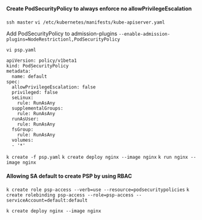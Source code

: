 #### Create PodSecurityPolicy to always enforce no allowPrivilegeEscalation

`ssh master`
`vi /etc/kubernetes/manifests/kube-apiserver.yaml`

Add PodSecurityPolicy to admission-plugins
`--enable-admission-plugins=NodeRestrictionl,PodSecurityPolicy`

`vi psp.yaml`

```
apiVersion: policy/v1beta1
kind: PodSecurityPolicy
metadata:`
  name: default
spec:
  allowPrivilegeEscalation: false
  privileged: false
  seLinux:
    rule: RunAsAny
  supplementalGroups:
    rule: RunAsAny
  runAsUser:
    rule: RunAsAny
  fsGroup:
    rule: RunAsAny
  volumes:
  - '*'
```

`k create -f psp.yaml`
`k create deploy nginx --image nginx` <!-- Create deployment will be denied -->
`k run nginx --image nginx` <!-- Will works -->

#### Allowing SA default to create PSP by using RBAC

`k create role psp-access --verb=use --resource=podsecuritypolicies`
`k create rolebinding psp-access --role=psp-access --serviceAccount=default:default` <!-- default:default = namespaces -->

`k create deploy nginx --image nginx` <!-- Should be working -->
